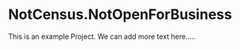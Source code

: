 NotCensus.NotOpenForBusiness
============================

This is an example Project. We can add more text here..... 
